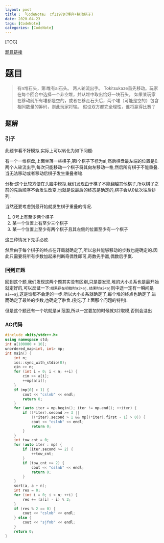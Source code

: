 ```yaml
---
layout: post
title : 「CodeNote」 cf1197D(博弈+移动棋子)
date: 2020-04-23
tags: [CodeNote]
categories: [CodeNote]
---
```

[TOC]

[题目链接](https://codeforces.ml/contest/1191/problem/D)
# 题目

>有n堆石头，第i堆有ai石头。 
两人轮流出手。 Tokitsukaze首先移动。玩家在每个回合中选择一个非空堆，并从堆中取出恰好一块石头。 如果某玩家在移动前所有堆都是空的，或者在移走石头后，两个堆（可能是空的）包含相同数量的筹码，则此玩家将输。 假设双方都完全理性，谁将赢得比赛？

## 题解

### 引子

此题乍看不好模拟,实际上可以转化为如下问题:

有一个一维棋盘,上面坐落一些棋子,第i个棋子下标为ai,然后棋盘最左端的位置是0.两个人轮流出手,每次只能移动一个棋子将其向左移动一格,然后所有棋子不能重叠.当无法移动或者移动后棋子发生重叠者输.

分析:这个比较方便在头脑中模拟,我们发现由于棋子不能翻越其他棋子,所以棋子之前的先后顺序不会发生改变,也就是说最后的终态是确定的,棋子会从0依次往后排列.

当然还要考虑到最开始就发生棋子重叠的情况.

1. 0号上有至少两个棋子
2. 某一个位置上有至少三个棋子
3. 某一个位置上至少有两个棋子且其左侧的位置至少有一个棋子

这三种情况下先手必败.

然后由于每个棋子的终点在开局就确定了,所以总共能够移动的步数也是确定的.因此只需要将所有步数加起来判断奇偶性即可,奇数先手赢,偶数后手赢.

### 回到正题

回到这个题,我们发现这两个题其实没有区别,只是要发现,堆的大小关系也是最开始就定好的,可以反证一下:`如果存在初始时ai>aj,结束时ai<aj`则中途一定有一瞬间是`ai==aj`,这是谁都不会走的一步.所以大小关系就确定了,每个堆的终点也确定了.进而确定了最终的步数,也确定了胜负.(别忘了上面那个问题的特判).

但是这个题还有一个坑就是ai 范围,所以一定要加的时候就对2取模,否则会溢出




### AC代码
```cpp
#include <bits/stdc++.h>
using namespace std;
int a[100000 + 10];
unordered_map<int, int> mp;
int main() {
    int n;
    ios::sync_with_stdio(0);
    cin >> n;
    for (int i = 0; i < n; ++i) {
        cin >> a[i];
        ++mp[a[i]];
    }
    if (mp[0] > 1) {
        cout << "cslnb" << endl;
        return 0;
    }
    for (auto iter = mp.begin(); iter != mp.end(); ++iter) {
        if ((*iter).second >= 3 ||
            ((*iter).second > 1 && mp[(*iter).first - 1] > 0)) {
            cout << "cslnb" << endl;
            return 0;
        }
    }
    int tow_cnt = 0;
    for (auto iter : mp) {
        if (iter.second >= 2) {
            ++tow_cnt;
        }
        if (tow_cnt >= 2) {
            cout << "cslnb" << endl;
            return 0;
        }
    }
    sort(a, a + n);
    int res = 0;
    for (int i = 0; i < n; ++i) {
        res += (a[i] - i) % 2;
    }
    if (res % 2 == 0) {
        cout << "cslnb" << endl;
    } else {
        cout << "sjfnb" << endl;
    }
    return 0;
}
```
